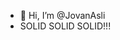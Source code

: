 - 👋 Hi, I’m @JovanAsli
- SOLID SOLID SOLID!!!

<!---
JovanAsli/JovanAsli is a ✨ special ✨ repository because its `README.md` (this file) appears on your GitHub profile.
You can click the Preview link to take a look at your changes.
--->
